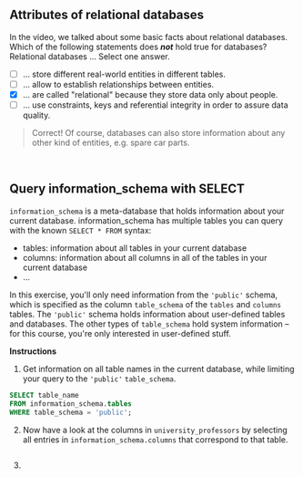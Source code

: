 ## Attributes of relational databases
In the video, we talked about some basic facts about relational databases. Which of the following statements does **_not_** hold true for databases? Relational databases ... Select one answer.

- [ ] ... store different real-world entities in different tables.
- [ ] ... allow to establish relationships between entities.
- [x] ... are called "relational" because they store data only about people.
- [ ] ... use constraints, keys and referential integrity in order to assure data quality.

> Correct! Of course, databases can also store information about any other kind of entities, e.g. spare car parts.

<br>

## Query information_schema with SELECT
`information_schema` is a meta-database that holds information about your current database. information_schema has multiple tables you can query with the known `SELECT * FROM` syntax:

- tables: information about all tables in your current database
- columns: information about all columns in all of the tables in your current database
- ...

In this exercise, you'll only need information from the `'public'` schema, which is specified as the column `table_schema` of the `tables` and `columns` tables. The `'public'` schema holds information about user-defined tables and databases. The other types of `table_schema` hold system information – for this course, you're only interested in user-defined stuff.

**Instructions**

1. Get information on all table names in the current database, while limiting your query to the `'public'` `table_schema`.

``` sql
SELECT table_name 
FROM information_schema.tables
WHERE table_schema = 'public';
```

2. Now have a look at the columns in `university_professors` by selecting all entries in `information_schema.columns` that correspond to that table.

``` sql

```

3. 

> 

<br>

## 

> 

<br>

## 

> 

<br>

## 

> 

<br>

## 

> 

<br>

## 

> 

<br>

## 

> 

<br>

## 

> 

<br>

